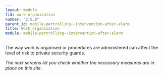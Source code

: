 ```yaml
---
layout: module
fid: work-organisation
number: "2.5.0"
parent_id: mobile-partrolling--intervention-after-alarm
title: Work organisation
module: mobile-partrolling--intervention-after-alarm
---
```

The way work is organised or procedures are administered can affect the level
of risk to private security guards.

_The next screens let you check whether the necessary measures are in place on
this site._


